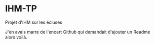 # IHM-TP
Projet d'IHM sur les écluses

J'en avais marre de l'encart Github qui demandait d'ajouter un Readme alors voilà.
